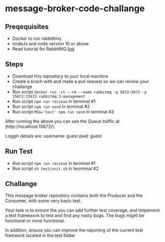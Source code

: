 # message-broker-code-challange

## Preqequisites

- Docker to run rabbittmq
- nodeJs and node version 10 or above
- Read tutorial for RabbitMQ [link](https://www.rabbitmq.com/tutorials/tutorial-one-javascript.html)

## Steps

- Download this repository to your local machine
- Create a brach with and make a pull request so we can review your challange
- Run script `docker run -it --rm --name rabbitmq -p 5672:5672 -p 15672:15672 rabbitmq:3-management`
- Run script `npm run recieve` in terminal #1
- Run script `npm run send` in terminal #2
- Run script `MSG='test' npm run send` in terminal #3

After running the above you can see the Queue traffic at (http://localhost:15672/).

Loggin details are:
    username: guest
    pwd: guest

## Run Test

- Run script `npm run recieve` in terminal #1
- Run script `sh test/unit.sh` in tesrminal #2

## Challange

This message broker repository contains both the Producer and the Consumer, with some very basic test.

Your task is to ensure the you can add further test coverage, and imlpement a test framework to test and find any nasty bugs. The bugs might be functional or none functional.

In addition, ensure you can improve the reporting of the current test framwork located in the test folder
